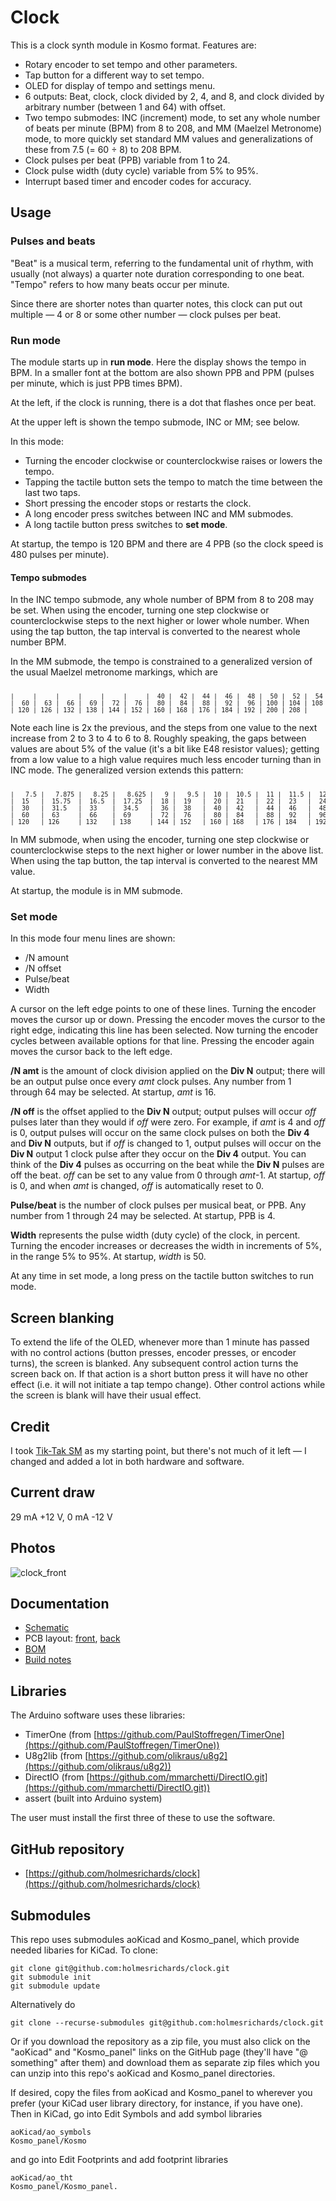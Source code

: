 # Clock

This is a clock synth module in Kosmo format. Features are:

* Rotary encoder to set tempo and other parameters.
* Tap button for a different way to set tempo.
* OLED for display of tempo and settings menu.
* 6 outputs: Beat, clock, clock divided by 2, 4, and 8, and clock divided by arbitrary number (between 1 and 64) with offset.
* Two tempo submodes: INC (increment) mode, to set any whole number of beats per minute (BPM) from 8 to 208, and MM (Maelzel Metronome) mode, to more quickly set standard MM values and generalizations of these from 7.5 (= 60 ÷ 8) to 208 BPM.
* Clock pulses per beat (PPB) variable from 1 to 24.
* Clock pulse width (duty cycle) variable from 5% to 95%.
* Interrupt based timer and encoder codes for accuracy.

## Usage

### Pulses and beats

"Beat" is a musical term, referring to the fundamental unit of rhythm, with usually (not always) a quarter note duration corresponding to one beat. "Tempo" refers to how many beats occur per minute.

Since there are shorter notes than quarter notes, this clock can put out multiple — 4 or 8 or some other number — clock pulses per beat.

### Run mode

The module starts up in **run mode**. Here the display shows the tempo in BPM. In a smaller font at the bottom are also shown  PPB and PPM (pulses per minute, which is just PPB times BPM).

At the left, if the clock is running, there is a dot that flashes once per beat.

At the upper left is shown the tempo submode, INC or MM; see below.

In this mode:

* Turning the encoder clockwise or counterclockwise raises or lowers the tempo.
* Tapping the tactile button sets the tempo to match the time between the last two taps.
* Short pressing the encoder stops or restarts the clock.
* A long encoder press switches between INC and MM submodes.
* A long tactile button press switches to **set mode**.

At startup, the tempo is 120 BPM and there are 4 PPB (so the clock speed is 480 pulses per minute).

#### Tempo submodes

In the INC tempo submode, any whole number of BPM from 8 to 208 may be set. When using the encoder, turning one step clockwise or counterclockwise steps to the next higher or lower whole number. When using the tap button, the tap interval is converted to the nearest whole number BPM.

In the MM submode, the tempo is constrained to a generalized version of the usual Maelzel metronome markings, which are

<pre><span style="font-size: 10px">
|     |     |     |     |     |     |  40 |  42 |  44 |  46 |  48 |  50 |  52 |  54 |  56 |  58 |
|  60 |  63 |  66 |  69 |  72 |  76 |  80 |  84 |  88 |  92 |  96 | 100 | 104 | 108 | 112 | 116 |
| 120 | 126 | 132 | 138 | 144 | 152 | 160 | 168 | 176 | 184 | 192 | 200 | 208 |     |     |     |
</span></pre>

Note each line is 2x the previous, and the steps from one value to the next increase from 2 to 3 to 4 to 6 to 8. Roughly speaking, the gaps between values are about 5% of the value (it's a bit like E48 resistor values); getting from a low value to a high value requires much less encoder turning than in INC mode. The generalized version extends this pattern:

<pre><span style="font-size: 10px">
|   7.5 |   7.875 |   8.25 |   8.625 |   9 |   9.5 |  10 |  10.5 |  11 |  11.5 |  12 |  12.5 |  13 |  13.5 |  14 |  14.5 |
|  15   |  15.75  |  16.5  |  17.25  |  18 |  19   |  20 |  21   |  22 |  23   |  24 |  25   |  26 |  27   |  28 |  29   |
|  30   |  31.5   |  33    |  34.5   |  36 |  38   |  40 |  42   |  44 |  46   |  48 |  50   |  52 |  54   |  56 |  58   |
|  60   |  63     |  66    |  69     |  72 |  76   |  80 |  84   |  88 |  92   |  96 | 100   | 104 | 108   | 112 | 116   |
| 120   | 126     | 132    | 138     | 144 | 152   | 160 | 168   | 176 | 184   | 192 | 200   | 208 |       |     |       |
</span></pre>


In MM submode, when using the encoder, turning one step clockwise or counterclockwise steps to the next higher or lower number in the above list. When using the tap button, the tap interval is converted to the nearest MM value.

At startup, the module is in MM submode.

### Set mode

In this mode four menu lines are shown:

* /N amount
* /N offset
* Pulse/beat
* Width

A cursor on the left edge points to one of these lines. Turning the encoder moves the cursor up or down. Pressing the encoder moves the cursor to the right edge, indicating this line has been selected. Now turning the encoder cycles between available options for that line. Pressing the encoder again moves the cursor back to the left edge.

**/N amt** is the amount of clock division applied on the **Div N** output; there will be an output pulse once every *amt* clock pulses. Any number from 1 through 64 may be selected. At startup, *amt* is 16.

**/N off** is the offset applied to the **Div N** output; output pulses will occur *off* pulses later than they would if *off* were zero. For example, if *amt* is 4 and *off* is 0, output pulses will occur on the same clock pulses on both the **Div 4** and **Div N** outputs, but if *off* is changed to 1, output pulses will occur on the **Div N** output 1 clock pulse after they occur on the **Div 4** output. You can think of the **Div 4** pulses as occurring on the beat while the **Div N** pulses are off the beat. *off* can be set to any value from 0 through *amt*-1. At startup, *off* is 0, and when *amt* is changed, *off* is automatically reset to 0.

**Pulse/beat** is the number of clock pulses per musical beat, or PPB. Any number from 1 through 24 may be selected. At startup, PPB is 4.

**Width** represents the pulse width (duty cycle) of the clock, in percent. Turning the encoder increases or decreases the width in increments of 5%, in the range 5% to 95%. At startup, *width* is 50.

At any time in set mode, a long press on the tactile button switches to run mode.

## Screen blanking

To extend the life of the OLED, whenever more than 1 minute has passed with no control actions (button presses, encoder presses, or encoder turns), the screen is blanked. Any subsequent control action turns the screen back on. If that action is a short button press it will have no other effect (i.e. it will not initiate a tap tempo change). Other control actions while the screen is blank will have their usual effect.

## Credit

I took [Tik-Tak SM](https://create.arduino.cc/projecthub/Synthemafia/modular-synth-clock-module-diy-arduino-sm-tik-tak-bd8ded) as my starting point, but there's not much of it left — I changed and added a lot in both hardware and software.

## Current draw
29 mA +12 V, 0 mA -12 V

## Photos

![clock_front](Images/clock_front.jpg)

## Documentation

* [Schematic](Docs/clock.pdf)
* PCB layout: [front](Docs/clock_layout_front.pdf), [back](Docs/clock_layout_back.pdf)
* [BOM](Docs/clock_bom.md)
* [Build notes](Docs/build.md)

## Libraries

The Arduino software uses these libraries:

* TimerOne (from [https://github.com/PaulStoffregen/TimerOne](https://github.com/PaulStoffregen/TimerOne))
* U8g2lib  (from [https://github.com/olikraus/u8g2](https://github.com/olikraus/u8g2))
* DirectIO (from [https://github.com/mmarchetti/DirectIO.git](https://github.com/mmarchetti/DirectIO.git))
* assert (built into Arduino system)

The user must install the first three of these to use the software.

## GitHub repository

* [https://github.com/holmesrichards/clock](https://github.com/holmesrichards/clock)

## Submodules

This repo uses submodules aoKicad and Kosmo_panel, which provide needed libaries for KiCad. To clone:

```
git clone git@github.com:holmesrichards/clock.git
git submodule init
git submodule update
```


Alternatively do

```
git clone --recurse-submodules git@github.com:holmesrichards/clock.git
```

Or if you download the repository as a zip file, you must also click on the "aoKicad" and "Kosmo\_panel" links on the GitHub page (they'll have "@ something" after them) and download them as separate zip files which you can unzip into this repo's aoKicad and Kosmo\_panel directories.

If desired, copy the files from aoKicad and Kosmo\_panel to wherever you prefer (your KiCad user library directory, for instance, if you have one). Then in KiCad, go into Edit Symbols and add symbol libraries 

```
aoKicad/ao_symbols
Kosmo_panel/Kosmo
```
and go into Edit Footprints and add footprint libraries 
```
aoKicad/ao_tht
Kosmo_panel/Kosmo_panel.
```
